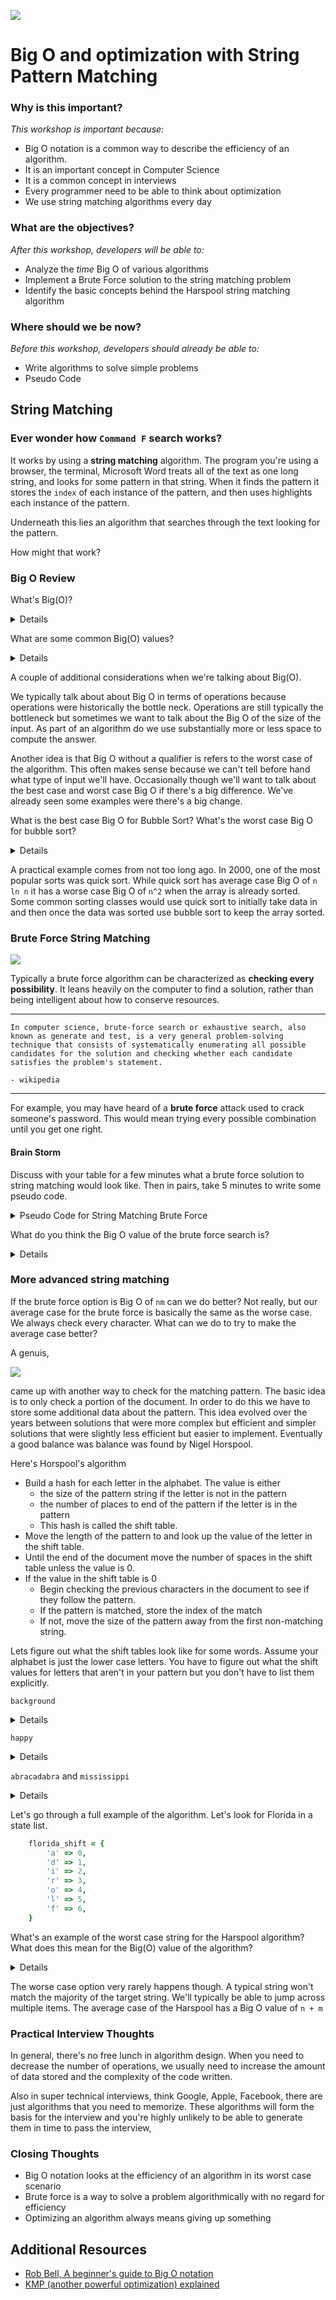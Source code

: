 <!--
Creator: JP Barela
Market: Den
-->

![](https://ga-dash.s3.amazonaws.com/production/assets/logo-9f88ae6c9c3871690e33280fcf557f33.png)

# Big O and optimization with String Pattern Matching 

### Why is this important?
*This workshop is important because:*

- Big O notation is a common way to describe the efficiency of an algorithm.
- It is an important concept in Computer Science
- It is a common concept in interviews
- Every programmer need to be able to think about optimization
- We use string matching algorithms every day

### What are the objectives?
*After this workshop, developers will be able to:*

- Analyze the *time* Big O of various algorithms
- Implement a Brute Force solution to the string matching problem
- Identify the basic concepts behind the Harspool string matching algorithm

### Where should we be now?
*Before this workshop, developers should already be able to:*

- Write algorithms to solve simple problems
- Pseudo Code

## String Matching

### Ever wonder how `Command F` search works?

It works by using a **string matching** algorithm. The program you're using a browser, the terminal, Microsoft Word
treats all of the text as one long string, and looks for some pattern in that string. When it finds the pattern it stores the 
`index` of each instance of the pattern, and then uses highlights each instance of the pattern.

Underneath this lies an algorithm that searches through the text looking for the pattern.

How might that work?

### Big O Review

What's Big(O)? 

<details>
Big O is way to judge the efficiency of algorithms. By looking at what happens when the input is very large and focusing on 
the magnitude of the operations we can compare different algorithms.
</details>

What are some common Big(O) values?
<details>
- Constant
- ``ln n``
- ``n``
- ``n ln n``
- ``n^2``
</details>

A couple of additional considerations when we're talking about Big(O). 

We typically talk about about Big O in terms of operations because operations were historically the bottle neck. Operations 
are still typically the bottleneck but sometimes we want to talk about the Big O of the size of the input. As part of an 
algorithm do we use substantially more or less space to compute the answer.

Another idea is that Big O without a qualifier is refers to the worst case of the algorithm. This often makes sense because 
we can't tell before hand what type of input we'll have. Occasionally though we'll want to talk about the best case and worst 
case Big O if there's a big difference. We've already seen some examples were there's a big change.

What is the best case Big O for Bubble Sort? What's the worst case Big O for bubble sort?
<details>
- Best case: ``n``
- Worst case: ``n^2``
</details>


A practical example comes from not too long ago. In 2000, one of the most popular sorts was quick sort. While quick sort has 
average case Big O of ``n ln n`` it has a worse case Big O of ``n^2`` when the array is already sorted. Some common sorting 
classes would use quick sort to initially take data in and then once the data was sorted use bubble sort to keep the array 
sorted.

### Brute Force String Matching

![](http://i.giphy.com/12m69NIxA9Bxm0.gif)

Typically a brute force algorithm can be characterized as **checking every possibility**. It leans heavily on the
computer to find a solution, rather than being intelligent about how to conserve resources.


***
`In computer science, brute-force search or exhaustive search, also known as generate and test, is a very general problem-solving technique that consists of systematically enumerating all possible candidates for the solution and checking whether each candidate satisfies the problem's statement.`

`- wikipedia`
***

For example, you may have heard of a **brute force** attack used to crack someone's password. This
would mean trying every possible combination until you get one right.

#### Brain Storm

Discuss with your table for a few minutes what a brute force solution to string matching would look like.
Then in pairs, take 5 minutes to write some pseudo code.

<details>
	<summary>Pseudo Code for String Matching Brute Force</summary>
	- Start at the beginning of the test string
	- Check until you find the start of the test string
	- Check the next set of characters match the test string
		- if yes capture starting index
		- if no start looking for the first string
</details>

What do you think the Big O value of the brute force search is?
<details>
	We review each character so that is a loop of size *n* and we potentially do *m* operations so the overall Big O value is ``nm``.
</details>

### More advanced string matching 

If the brute force option is Big O of ``nm`` can we do better? Not really, but our average case for the brute force is 
basically the same as the worse case. We always check every character.  What can we do to try to make the average case better?

A genuis, 

![](https://github.com/den-wdi-1/string-matching/blob/master/knuth.jpg)

came up with another way to check for the matching pattern. The basic idea is to only check a portion of the document. In 
order to do this we have to store some additional data about the pattern. This idea evolved over the years between solutions
that were more complex but efficient and simpler solutions that were slightly less efficient but easier to implement. 
Eventually a good balance was balance was found by Nigel Horspool. 

Here's Horspool's algorithm
- Build a hash for each letter in the alphabet. The value is either 
	- the size of the pattern string if the letter is not in the pattern
	- the number of places to end of the pattern if the letter is in the pattern
	- This hash is called the shift table.
- Move the length of the pattern to and look up the value of the letter in the shift table.
- Until the end of the document move the number of spaces in the shift table unless the value is 0.
- If the value in the shift table is 0
	- Begin checking the previous characters in the document to see if they follow the pattern.
	- If the pattern is matched, store the index of the match
	- If not, move the size of the pattern away from the first non-matching string.

Lets figure out what the shift tables look like for some words. Assume your alphabet is just the lower case letters. You have 
to figure out what the shift values for letters that aren't in your pattern but you don't have to list them explicitly.

``background``
<details>
```ruby
	shift = {
		'd' => 0,
		'n' => 1,
		'u' => 2,
		'o' => 3,
		'r' => 4, 
		'g' => 5,
		'k' => 6,
		'c' => 7,
		'a' => 8,
		'b' => 9
	}
```
everything else would be shift of 10.
</details>

``happy``
<details>
```ruby
	shift = {
		'y' => 0
		'p' => 1,
		'a' => 3,
		'h' => 4,
	}
```
everything else would be shift of 5.
</details>

``abracadabra`` and ``mississippi``
<details>
```ruby
	abra_shift = {
		'a' => 0,
		'r' => 1
		'b' => 2,
		'd' => 4,
		'c' => 6,
	}
```
everything else would be shift of 10.


```ruby 
	miss_shift = {
		'i' => 0,
		'p' => 1,
		's' => 4,
		'm' => 10
	}
```
everything else would be shift of 11.
</details>

Let's go through a full example of the algorithm. Let's look for Florida in a state list.
```ruby
	florida_shift = {
		'a' => 0,
		'd' => 1,
		'i' => 2,
		'r' => 3,
		'o' => 4,
		'l' => 5,
		'f' => 6,
	}
```

What's an example of the worst case string for the Harspool algorithm? What does this mean for the Big(O) value of the algorithm?
<details>
	A string where the pattern almost repeats except for the first letter.

	The Big O of Harspool is `nm`
</details>

The worse case option very rarely happens though. A typical string won't match the majority of the target string. We'll typically be able to jump across multiple items. The average case of the Harspool has a Big O value of ``n + m`` 

### Practical Interview Thoughts
In general, there's no free lunch in algorithm design. When you need to decrease the number of operations, we usually need to 
increase the amount of data stored and the complexity of the code written.

Also in super technical interviews, think Google, Apple, Facebook, there are just algorithms that you need to memorize. 
These algorithms will form the basis for the interview and you're highly unlikely to be able to generate them in time to pass
the interview,

### Closing Thoughts
- Big O notation looks at the efficiency of an algorithm in its worst case scenario
- Brute force is a way to solve a problem algorithmically with no regard for efficiency
- Optimizing an algorithm always means giving up something 

## Additional Resources
- [Rob Bell, A beginner's guide to Big O notation](https://rob-bell.net/2009/06/a-beginners-guide-to-big-o-notation/)
- [KMP (another powerful optimization) explained](https://www.youtube.com/watch?v=2ogqPWJSftE)
